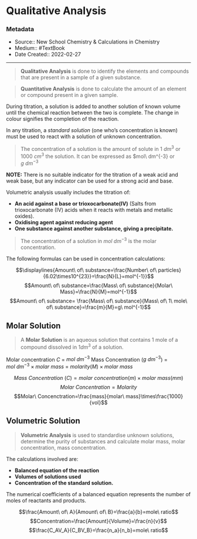 # Qualitative Analysis

### Metadata
- Source:: New School Chemistry & Calculations in Chemistry
- Medium:: #TextBook 
- Date Created:: 2022-02-27
- - - 

> **Qualitative Analysis** is done to identify the elements and compounds that are present in a sample of a given substance.

> **Quantitative Analysis** is done to calculate the amount of an element or compound present in a given sample.

During titration, a solution is added to another solution of known volume until the chemical reaction between the two is complete. The change in colour signifies the completion of the reaction.

In any titration, a *standard solution* (one who’s concentration is known) must be used to react with a solution of unknown concentration.

> The concentration of a solution is the amount of solute in $1\ dm^3$ or $1000\ cm^3$ the solution. It can be expressed as $mol\ dm^{-3} or $g\ dm^{-3}$

**NOTE:** There is no suitable indicator for the titration of a weak acid and weak base, but any indicator can be used for a strong acid and base.

Volumetric analysis usually includes the titration of:
- **An acid against a base or trioxocarbonate(IV)** (Salts from trioxocarbonate (IV) acids when it reacts with metals and metallic oxides).
- **Oxidising agent against reducing agent**
- **One substance against another substance, giving a precipitate.**

> The concentration of a solution in $mol\ dm^{-3}$ is the molar concentration.

The following formulas can be used in concentration calculations:

$$\displaylines{Amount\ of\ substance=\frac{Number\ of\ particles}{6.02\times10^{23}}=\frac{N}{L}=mol^{-1}}$$
$$Amount\ of\ substance=\frac{Mass\ of\ substance}{Molar\ Mass}=\frac{N}{M}=mol^{-1}$$
$$Amount\ of\ substance= \frac{Mass\ of\ substance}{Mass\ of\ 1\ mole\ of\ substance}=\frac{m}{M}=g\ mol^{-1}$$

## Molar Solution
> A **Molar Solution** is an aqueous solution that contains 1 mole of a compound dissolved in $1 dm^{3}$ of a solution.

Molar concentration $C$ = $mol\ dm^{-3}$
Mass Concentration ($g\ dm^{-3}$) = $mol\ dm^{-3} \times molar\ mass$ = $molarity(M) \times molar\ mass$  

$$Mass\ Concentration\ (C)=molar\ concentration(m)\times molar\ mass(mm)$$
$$Molar\ Concentration = Molarity$$
$$Molar\ Concenctration=\frac{mass}{molar\ mass}\times\frac{1000}{vol}$$
## Volumetric Solution
> **Volumetric Analysis** is used to standardise unknown solutions, determine the purity of substances and calculate molar mass, molar concentration, mass concentration. 

The calculations involved are:
- **Balanced equation of the reaction**
- **Volumes of solutions used**
- **Concentration of the standard solution.**

The numerical coefficients of a balanced equation represents the number of moles of reactants and products.

$$\frac{Amount\ of\ A}{Amount\ of\ B}=\frac{a}{b}=mole\ ratio$$
$$Concentration=\frac{Amount}{Volume}=\frac{n}{v}$$
$$\frac{C_AV_A}{C_BV_B}=\frac{n_a}{n_b}=mole\ ratio$$
